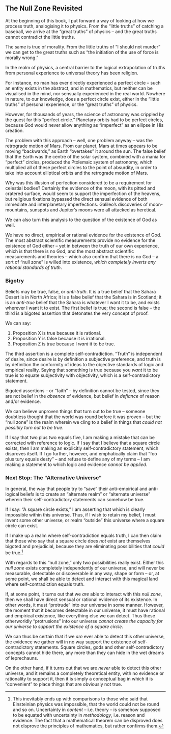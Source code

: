## The Null Zone Revisited

At the beginning of this book, I put forward a way of looking at how we process truth, analogising it to physics. From the “little truths” of catching a baseball, we arrive at the “great truths” of physics – and the great truths cannot contradict the little truths.

The same is true of morality. From the little truths of “I should not murder” we can get to the great truths such as “the initiation of the use of force is morally wrong.”

In the realm of physics, a central barrier to the logical extrapolation of truths from personal experience to universal theory has been religion.

For instance, no man has ever directly experienced a perfect circle – such an entity exists in the abstract, and in mathematics, but neither can be visualised in the mind, nor sensually experienced in the real world. Nowhere in nature, to our knowledge, does a perfect circle exist, either in the “little truths” of personal experience, or the “great truths” of physics.

However, for thousands of years, the science of astronomy was crippled by the quest for this “perfect circle.” Planetary orbits had to be perfect circles, because God would never allow anything as “imperfect” as an ellipse in His creation.

The problem with this approach – well, one problem anyway – was the retrograde motion of Mars. From our planet, Mars at times appears to be moving “backwards,” as Earth “overtakes” it around the sun. The false belief that the Earth was the centre of the solar system, combined with a mania for “perfect” circles, produced the Ptolemaic system of astronomy, which multiplied all of these perfect circles to the point of absurdity, in order to take into account elliptical orbits and the retrograde motion of Mars.

Why was this illusion of perfection considered to be a requirement for celestial bodies? Certainly the evidence of the moon, with its pitted and cratered surface, would seem to support the imperfection of the heavens, but religious fixations bypassed the direct sensual evidence of both immediate and interplanetary imperfections. Galileo’s discoveries of moon-mountains, sunspots and Jupiter’s moons were all attacked as heretical.

We can also turn this analysis to the question of the existence of God as well.

We have no direct, empirical or rational evidence for the existence of God. The most abstract scientific measurements provide no evidence for the existence of God either – yet in between the truth of our own experience, which is that there is no God, and the most abstract scientific measurements and theories – which also confirm that there is no God – a sort of “null zone” is willed into existence, *which completely inverts any rational standards of truth*.

### Bigotry

Beliefs may be true, false, or *anti-truth*. It is a true belief that the Sahara Desert is in North Africa; it is a false belief that the Sahara is in Scotland; it is an *anti-true* belief that the Sahara is whatever I want it to be, and exists wherever I want it to exist. The first belief is true; the second is false – the third is a bigoted assertion that detonates the very concept of proof.

We can say:

1. Proposition X is true because it is rational.
2. Proposition Y is false because it is irrational.
3. Proposition Z is true because I *want* it to be true.

The third assertion is a complete self-contradiction. “Truth” is independent of desire, since desire is by definition a subjective preference, and truth is by definition the conformity of ideas to the objective standards of logic and empirical reality. Saying that something is true because you *want* it to be true is to equate subjectivity with objectivity, which is a self-contradictory statement.

Bigoted assertions – or “faith” – by definition cannot be tested, since they are not belief in the *absence* of evidence, but belief in *defiance* of reason and/or evidence.

We can believe unproven things that turn out to be true – someone doubtless thought that the world was round before it was proven – but the “null zone” is the realm wherein we cling to a belief in things that *could not possibly turn out to be true*.

If I say that two plus two equals five, I am making a mistake that can be corrected with reference to logic. If I say that I believe that a square circle exists, then I am making an explicitly self-contradictory statement, which disproves itself. If I go further, however, and emphatically claim that “foo plus tury equals desty” – and refuse to define any of my terms – I am making a statement to which logic and evidence *cannot be applied*.

### Next Stop: The "Alternative Universe"

In general, the way that people try to “save” their anti-empirical and anti-logical beliefs is to create an “alternate realm” or “alternate universe” wherein their self-contradictory statements can somehow be true.

If I say: “A square circle exists,” I am asserting that which is clearly impossible within this universe. Thus, if I wish to retain my belief, I must invent some other universe, or realm “outside” this universe where a square circle can exist.

If I make up a realm where self-contradiction equals truth, I can then claim that those who say that a square circle does *not* exist are themselves bigoted and prejudicial, because they are eliminating possibilities that *could* be true.[^1]

With regards to this “null zone,” only two possibilities really exist. Either this *null zone* exists completely independently of our universe, and will never be measurable, detectable or discoverable in any way, shape or form – or, at some point, we shall be able to detect and interact with this magical land where self-contradiction equals truth.

If, at some point, it turns out that we *are* able to interact with this *null zone*, then we shall have direct sensual or rational evidence of its existence. In other words, it must “protrude” into our universe in some manner. However, the moment that it becomes detectable in our universe, it must have rational and empirical existence, like everything else we can detect. Thus these otherworldly “protrusions” into our universe *cannot create the capacity for our universe to support the existence of a square circle*.

We can thus be certain that if we *are* ever able to detect this other universe, the evidence we gather will in no way support the existence of self-contradictory statements. Square circles, gods and other self-contradictory concepts cannot hide there, any more than they can hide in the wet dreams of leprechauns.

On the other hand, if it turns out that we are *never* able to detect this other universe, and it remains a completely theoretical entity, with no evidence or rationality to support it, then it is simply a conceptual bag in which it is “convenient” to place things that are obviously not true.

[^1]: This inevitably ends up with comparisons to those who said that Einsteinian physics was impossible, that the world could not be round and so on. Uncertainty in *content* – i.e. theory – is somehow supposed to be equated with uncertainty in *methodology*, i.e. reason and evidence. The fact that a mathematical theorem can be disproved does not disprove the principles of mathematics, but rather confirms them.